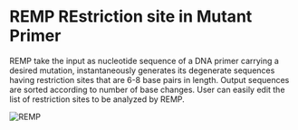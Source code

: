 # REMP  REstriction site in Mutant Primer
REMP take the input as nucleotide sequence of a DNA primer carrying a desired mutation, instantaneously generates its degenerate sequences having restriction sites that are 6-8 base pairs in length. Output sequences are sorted according to number of base changes. User can easily edit the list of restriction sites to be analyzed by REMP.

![REMP](https://user-images.githubusercontent.com/76147187/117530111-f7dae480-aff8-11eb-9fd7-a54b6a3ae2a5.JPG)


